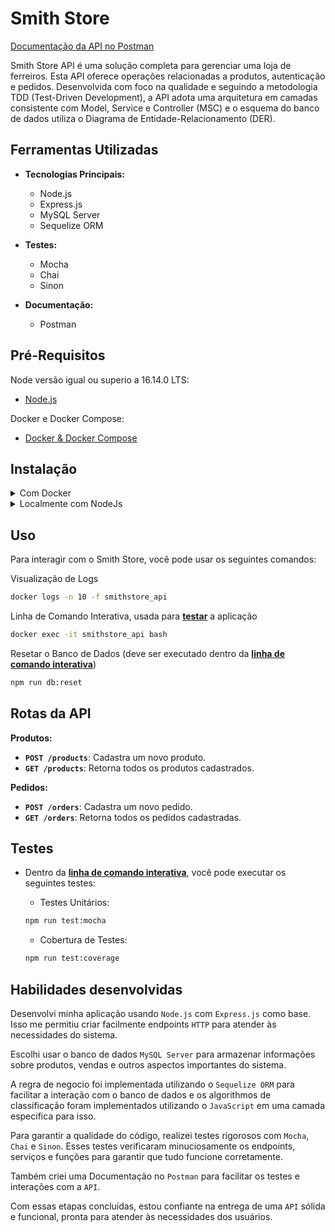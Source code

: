 <!-- Este é um comentário: omitir os tópidos redundantes -->
<!--  **| [Brazil](README.md) | [asdf](README_en.md) |** -->

# Smith Store

[Documentação da API no Postman](https://documenter.getpostman.com/view/30159355/2s9YRB3Y1d)

Smith Store API é uma solução completa para gerenciar uma loja de ferreiros. Esta API oferece operações relacionadas a produtos, autenticação e pedidos. Desenvolvida com foco na qualidade e seguindo a metodologia TDD (Test-Driven Development), a API adota uma arquitetura em camadas consistente com Model, Service e Controller (MSC) e o esquema do banco de dados utiliza o Diagrama de Entidade-Relacionamento (DER).

## Ferramentas Utilizadas

- **Tecnologias Principais:**
  - Node.js
  - Express.js
  - MySQL Server
  - Sequelize ORM

- **Testes:**
  - Mocha
  - Chai
  - Sinon

- **Documentação:**
  - Postman

## Pré-Requisitos

Node versão igual ou superio a 16.14.0 LTS:

- [Node.js](https://nodejs.org/en/)

Docker e Docker Compose:

- [Docker & Docker Compose](https://docs.docker.com/compose/)

<!-- ## Features -->
## Instalação

<details>

<summary>Com Docker</summary>

1. Clonar o Repositório

    Primeiro, copie ou clone este repositório para o seu sistema local usando o Git:

    ```bash
    git clone git@github.com:lionelsu/smith-store-api.git && cd smith-store-api
    ```

2. Iniciar o Contêiner Docker

    Utilize o Docker Compose para iniciar o contêiner do Smith Store API:

    ```bash
    docker compose up -d
    ```

3. Popular o Banco de Dados

    Utilize o Docker para popular o banco de dados:

    ```bash
    docker exec smithstore_api npm run db:reset
    ```

</details>

<details>

<summary>Localmente com NodeJs</summary>

1. Clonar o Repositório

    Primeiro, copie ou clone este repositório para o seu sistema local usando o Git:

    ```bash
    git clone git@github.com:lionelsu/smith-store-api.git && cd smith-store-api
    ```

2. Instalar as Dependências

    Em seguida, instale as dependências do projeto usando o `npm`:

    ```bash
    npm install
    ```

3. Popular o Banco de Dados

    ```bash
    npm run db:reset
    ```

4. Iniciar o Servidor

    Inicie o servidor para executar a API:

    ```bash
    npm run dev
    ```

</details>

## Uso

Para interagir com o Smith Store, você pode usar os seguintes comandos:

Visualização de Logs

```bash
docker logs -n 10 -f smithstore_api
```

Linha de Comando Interativa, usada para **[testar](#testes)** a aplicação

```bash
docker exec -it smithstore_api bash
```

Resetar o Banco de Dados (deve ser executado dentro da **[linha de comando interativa](#uso)**)

```bash
npm run db:reset
```

## Rotas da API

**Produtos:**

- **`POST /products`**: Cadastra um novo produto.
- **`GET /products`**: Retorna todos os produtos cadastrados.

**Pedidos:**

- **`POST /orders`**: Cadastra um novo pedido.
- **`GET /orders`**: Retorna todos os pedidos cadastradas.

## Testes

- Dentro da **[linha de comando interativa](#uso)**, você pode executar os seguintes testes:

  - Testes Unitários:

  ```bash
  npm run test:mocha
  ```

  - Cobertura de Testes:

  ```bash
  npm run test:coverage
  ```

## Habilidades desenvolvidas

Desenvolvi minha aplicação usando `Node.js` com `Express.js` como base. Isso me permitiu criar facilmente endpoints `HTTP` para atender às necessidades do sistema.

Escolhi usar o banco de dados `MySQL Server` para armazenar informações sobre produtos, vendas e outros aspectos importantes do sistema.

A regra de negocio foi implementada utilizando o `Sequelize ORM` para facilitar a interação com o banco de dados e os algorithmos de classificação foram implementados utilizando o `JavaScript` em uma camada especifica para isso.

Para garantir a qualidade do código, realizei testes rigorosos com `Mocha`, `Chai` e `Sinon`. Esses testes verificaram minuciosamente os endpoints, serviços e funções para garantir que tudo funcione corretamente.

Também criei uma Documentação no `Postman` para facilitar os testes e interações com a `API`.

Com essas etapas concluídas, estou confiante na entrega de uma `API` sólida e funcional, pronta para atender às necessidades dos usuários.
